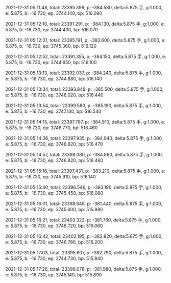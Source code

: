 2021-12-31 05:11:48, total: 23395.399, p: -384.580, delta:5.875 手, g:1.000, e: 5.875, b: -16.730, ep: 3744.140, bp: 516.090

2021-12-31 05:12:10, total: 23391.291, p: -384.130, delta:5.875 手, g:1.000, e: 5.875, b: -16.730, ep: 3744.430, bp: 516.070

2021-12-31 05:12:31, total: 23395.191, p: -383.600, delta:5.875 手, g:1.000, e: 5.875, b: -16.730, ep: 3745.360, bp: 516.120

2021-12-31 05:12:52, total: 23391.355, p: -384.150, delta:5.875 手, g:1.000, e: 5.875, b: -16.730, ep: 3744.650, bp: 516.100

2021-12-31 05:13:13, total: 23392.037, p: -384.240, delta:5.875 手, g:1.000, e: 5.875, b: -16.730, ep: 3744.880, bp: 516.140

2021-12-31 05:13:34, total: 23393.848, p: -385.500, delta:5.875 手, g:1.000, e: 5.875, b: -16.730, ep: 3746.020, bp: 516.440

2021-12-31 05:13:54, total: 23399.580, p: -385.190, delta:5.875 手, g:1.000, e: 5.875, b: -16.730, ep: 3747.130, bp: 516.540

2021-12-31 05:14:15, total: 23397.787, p: -384.910, delta:5.875 手, g:1.000, e: 5.875, b: -16.730, ep: 3746.770, bp: 516.460

2021-12-31 05:14:36, total: 23397.935, p: -384.940, delta:5.875 手, g:1.000, e: 5.875, b: -16.730, ep: 3746.820, bp: 516.470

2021-12-31 05:14:57, total: 23398.080, p: -384.860, delta:5.875 手, g:1.000, e: 5.875, b: -16.730, ep: 3746.820, bp: 516.460

2021-12-31 05:15:18, total: 23397.431, p: -383.210, delta:5.875 手, g:1.000, e: 5.875, b: -16.730, ep: 3745.910, bp: 516.140

2021-12-31 05:15:40, total: 23396.546, p: -383.190, delta:5.875 手, g:1.000, e: 5.875, b: -16.730, ep: 3745.450, bp: 516.080

2021-12-31 05:16:01, total: 23398.646, p: -381.440, delta:5.875 手, g:1.000, e: 5.875, b: -16.730, ep: 3745.600, bp: 515.880

2021-12-31 05:16:21, total: 23403.322, p: -381.760, delta:5.875 手, g:1.000, e: 5.875, b: -16.730, ep: 3746.720, bp: 516.060

2021-12-31 05:16:42, total: 23402.195, p: -382.820, delta:5.875 手, g:1.000, e: 5.875, b: -16.730, ep: 3746.780, bp: 516.200

2021-12-31 05:17:03, total: 23395.607, p: -382.790, delta:5.875 手, g:1.000, e: 5.875, b: -16.730, ep: 3744.730, bp: 515.940

2021-12-31 05:17:26, total: 23398.078, p: -381.980, delta:5.875 手, g:1.000, e: 5.875, b: -16.730, ep: 3745.140, bp: 515.890